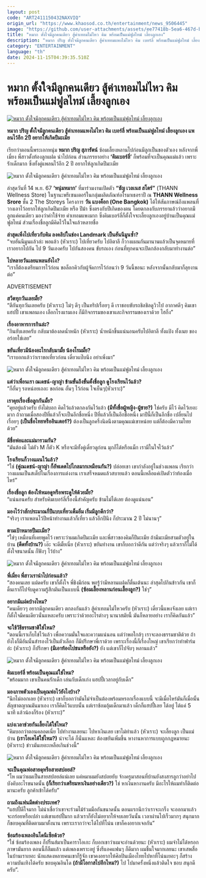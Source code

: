 ```yaml
---
layout: post
code: "ART2411150432NAXVIQ"
origin_url: "https://www.khaosod.co.th/entertainment/news_9506445"
image: "https://github.com/user-attachments/assets/ee77418b-5ea6-467d-bb5b-2476907c7abe"
title: "หมาก ตั้งใจมีลูกคนเดียว สู้ค่าเทอมไม่ไหว คิม พร้อมเป็นแม่ฟูลไทม์ เลี้ยงลูกเอง"
description: "หมาก ปริญ ตั้งใจมีลูกคนเดียว สู้ค่าเทอมแพงไม่ไหว คิม เบอร์ลี่ พร้อมเป็นแม่ฟูลไทม์ เลี้ยงลูกเอง แพลนไว้อีก 2ปี อยากให้เกิดปีมะเมีย"
category: "ENTERTAINMENT"
language: "th"
date: 2024-11-15T04:39:35.510Z
---
```


# หมาก ตั้งใจมีลูกคนเดียว สู้ค่าเทอมไม่ไหว คิม พร้อมเป็นแม่ฟูลไทม์ เลี้ยงลูกเอง

[![หมาก ตั้งใจมีลูกคนเดียว สู้ค่าเทอมไม่ไหว คิม พร้อมเป็นแม่ฟูลไทม์ เลี้ยงลูกเอง](https://www.khaosod.co.th/wpapp/uploads/2024/11/mark_kim_151167-1.jpg "หมาก ตั้งใจมีลูกคนเดียว สู้ค่าเทอมไม่ไหว คิม พร้อมเป็นแม่ฟูลไทม์ เลี้ยงลูกเอง")](https://www.khaosod.co.th/wpapp/uploads/2024/11/mark_kim_151167-1.jpg)

**หมาก ปริญ ตั้งใจมีลูกคนเดียว สู้ค่าเทอมแพงไม่ไหว คิม เบอร์ลี่ พร้อมเป็นแม่ฟูลไทม์ เลี้ยงลูกเอง แพลนไว้อีก 2ปี อยากให้เกิดปีมะเมีย**

เรียกว่าตอนนี้พระเอกหนุ่ม **หมาก ปริญ สุภารัตน์** ซ้อมเลี้ยงหลานไปก่อนมีลูกเป็นของตัวเอง หลังจากพี่เมี่ยง พี่สาวตั้งท้องลูกแฝด นำไปก่อน ส่วนภรรยาอย่าง **‘คิมเบอร์ลี่’** ก็พร้อมที่จะเป็นคุณแม่แล้ว เพราะรักเด็กมาก ซึ่งทั้งคู่แพลนไว้อีก 2 ปี อยากให้ลูกเกิดปีมะเมีย

![หมาก ตั้งใจมีลูกคนเดียว สู้ค่าเทอมไม่ไหว คิม พร้อมเป็นแม่ฟูลไทม์ เลี้ยงลูกเอง ](https://www.khaosod.co.th/wpapp/uploads/2024/11/mark_kim_151167-4.jpg)

ล่าสุดวันที่ 14 พ.ย. 67 **‘หนุ่มหมาก’** ที่มาร่วมงานเปิดตัว **“ธัญ เวลเนส สโตร์”** (THANN Wellness Store) ในฐานะพรีเซนเตอร์ในกลุ่มผลิตภัณฑ์อโรมาเธอราปี ณ **THANN Wellness Srore** ชั้น 2 The Storeys โครงการ **วัน แบงค็อก (One Bangkok)** ได้ให้สัมภาษณ์ถึงแพลนที่วางเอาไว้อยากให้ลูกเกิดปีมะเมีย หรือ ปีม้า ซึ่งตรงกับปีเกิดของตน โดยตกลงกับภรรยาแล้วว่าอยากมีลูกแค่คนเดียว มองว่าค่าใช้จ่าย ค่าเทอมแพงมาก ซึ่งคิมเบอร์ลี่ก็ตั้งใจจะเลี้ยงลูกเองอยู่บ้านเป็นคุณแม่ฟูลไทม์ ส่วนเรื่องชื่อลูกมีคิดไว้ในใจแล้วหลายชื่อ

**ล่าสุดเพิ่งไปเที่ยวกับคิม ลงคลิปในช่อง Landmark เป็นฮันนีมูนซ้ำ?**  
“จบฮันนีมูนแล้วล่ะ พอแล้ว (หัวเราะ) ไปเที่ยวครับ ไปอิตาลี ก็วางแผนกันมานานแล้วเป็นจุดหมายที่เราอยากไปกัน ไป 9 วันเองครับ ไปกันสองคน ขับรถเอง ก่อนที่ทุกคนจะเปิดกล้องกลับมาทำงานต่อ”

**ไปหลายวันเลยแพลนยังไง?**  
“เราก็ต้องเตรียมการไว้ก่อน ขอล็อกคิวกับผู้จัดการไว้ก่อนว่า 9 วันนี้ขอนะ หลังจากนั้นกลับมาก็ลุยงานต่อ”

ADVERTISEMENT

**สวีตทุกวันเลยมั้ย?**  
“ตีกันทุกวันเลยครับ (หัวเราะ) ไม่ๆ ดีๆ เป็นทริปเรื่อยๆ ดี เราชอบขับรถชิลชิลดูวิวไป อากาศดีๆ คิมเขาแฮปปี้ เขาแพลนเอง เลือกโรงแรมเอง ก็มีกิจกรรมของเขาและกิจกรรมของเราด้วย ไฮกิ้ง”

**เรื่องอาหารการกินล่ะ?**  
“กินยับเลยครับ กลับมาต้องลดน้ำหนัก (หัวเราะ) น้ำหนักขึ้นแน่นอนครับไปอิตาลี ทั้งแป้ง ทั้งเนย ของอร่อยใช่เลย”

**ขยันเที่ยวมีน้องอะไรกลับมามั้ย น้องโรมมั้ย?**  
“เราบอกแล้วว่าเราขอเที่ยวก่อน เดี๋ยวแป๊บนึง อย่าเพิ่งมา”

![หมาก ตั้งใจมีลูกคนเดียว สู้ค่าเทอมไม่ไหว คิม พร้อมเป็นแม่ฟูลไทม์ เลี้ยงลูกเอง ](https://www.khaosod.co.th/wpapp/uploads/2024/11/mark_kim_151167-6.jpg)

**แต่ว่าเพื่อนเรา ณเดชน์-ญาญ่า ข้ามขั้นถึงขั้นตั้งชื่อลูก ดูโรงเรียนไว้แล้ว?**  
“ก็อั้นๆ รอหน่อยเถอะ ขอก่อน อั้นๆ ไว้ก่อน ใจเย็นๆ(หัวเราะ)”

**เราคุยเรื่องชื่อลูกกันมั้ย?**  
“คุยอยู่แล้วครับ ยังไม่บอก คิดไว้แล้วตกลงกันไว้แล้ว **(มีทั้งชื่อผู้หญิง-ผู้ชาย?)** ใช่ครับ มีไว้ คิดไว้เยอะมาก ถ้าถามเมื่อสองปีที่แล้วก็จะเป็นอีกชื่อหนึ่ง ปีที่แล้วก็เป็นอีกชื่อหนึ่ง มาปีนี้ก็เป็นอีกชื่อ เปลี่ยนไปเรื่อยๆ **(เป็นชื่อไทยหรืออินเตอร์?)** ต้องเป็นลูกครึ่งนิดนึงตามคุณแม่เขาหน่อย แต่ก็ต้องมีความไทยด้วย”

**มีชื่อพ่อและแม่มารวมกัน?**  
“มันต้องมี ไม่ตัว M ก็ตัว K หรือจะมีทั้งคู่เดี๋ยวดูก่อน มุกก็ได้หรือแม็ก เรามีในใจไว้แล้ว”

**โรงเรียนก็วางแผนไว้แล้ว?**  
“ใช่ **(คู่ณเดชน์-ญาญ่า ก็อัพเดตไปไกลมากเหมือนกัน?)** ปล่อยเขา เขากำลังอยู่ในช่วงแพลน เรียกว่าวางแผนเป็นสเต็ปในเรื่องการแต่งงาน เราเสร็จหมดแล้วสบายแล้ว ตอนนี้เหลือแค่เปิดตัวว่าท้องเมื่อไหร่”

**เรื่องชื่อลูก ต้องให้หมอดูหรือพระดูให้ด้วยมั้ย?**  
“แน่นอนครับ สำหรับคิมเบอร์ลี่เรื่องนี้สำคัญครับ ข้ามไม่ได้เลย ต้องดูแน่นอน”

**มองไว้ว่าสักประมาณกี่ปีแบบเที่ยวเต็มอิ่ม เริ่มมีลูกดีกว่า?**  
“จริงๆ เราแพลนไว้ปีหน้าทำงานแล้วก็เที่ยว แล้วอีกปีนึง ก็ประมาณ 2 ปี ไม่นานๆ”

**ตามเป้าหมายปีมะเมีย?**  
“ใช่ๆ เหมือนที่เคยพูดไว้ เพราะว่าผมเกิดปีมะเมีย และพี่สาวของคิมก็ปีมะเมีย ถ้ามีมะเมียสามตัวอยู่ในบ้าน **(ดีดทั้งบ้าน?)** เอ๊ะ จะดีมั้ยเนี่ย (หัวเราะ) ขยันทำงาน เขาก็บอกว่าดีกัน แต่ว่าจริงๆ แล้วเราก็ไม่ได้ตั้งใจขนาดนั้น ก็ฟังๆ ไว้บ้าง”

![หมาก ตั้งใจมีลูกคนเดียว สู้ค่าเทอมไม่ไหว คิม พร้อมเป็นแม่ฟูลไทม์ เลี้ยงลูกเอง ](https://www.khaosod.co.th/wpapp/uploads/2024/11/mark_kim_151167-7.jpg)

**พี่เมี่ยง พี่สาวเรานำไปก่อนแล้ว?**  
“สองคนเลย แฝดครับ เขาก็ตั้งใจ พี่ชิงมีก่อน พอรู้ว่ามีหลานแฝดก็ตื่นเต้นนะ ล่าสุดไปกินข้าวกัน เขาก็ดิ้นเราก็ไปจับดูความรู้สึกมันเป็นแบบนี้ **(ซ้อมเลี้ยงหลานก่อนเลี้ยงลูก?)** ใช่ๆ”

**อยากมีแฝดบ้างไหม?**  
“คนเดียวๆ อยากมีลูกคนเดียว ตกลงกันแล้ว สู้ค่าเทอมไม่ไหวครับ (หัวเราะ) เดี๋ยวนี้แพงจังเลย แต่เราก็ตั้งใจมีคนเดียวนั่นแหละครับ เพราะว่าด้วยอะไรต่างๆ นานาสมัยนี้ มันก็หลายอย่าง เราก็คิดกันแล้ว”

**จะใช้วิธีธรรมชาติใช่ไหม?**  
“ตอนนี้เราเก็บไข่ไว้แล้ว เพื่อความมั่นใจและความแน่นอน แต่ว่าพอใกล้ๆ เราจะลองธรรมชาติด้วย ถ้ายังไงก็มีอันนั้นสำรองไว้เป็นตัวเลือก ก็มีปรึกษาพี่เราด้วย เพราะเรื่องนี้ก็เรื่องใหญ่ เขาเรียกว่าทำฟาร์มอ่ะ (หัวเราะ) ก็ปรึกษา **(มีเอาท้องไปชนหรือยัง?)** ยัง แต่เขาก็ไปจับๆ หลานแล้ว”

![หมาก ตั้งใจมีลูกคนเดียว สู้ค่าเทอมไม่ไหว คิม พร้อมเป็นแม่ฟูลไทม์ เลี้ยงลูกเอง ](https://www.khaosod.co.th/wpapp/uploads/2024/11/mark_kim_151167-8.jpg)

**คิมเบอร์ลี่ พร้อมเป็นคุณแม่ใช่ไหม?**  
“พร้อมมาก เขาเป็นคนรักเด็ก เล่นกับเด็กเก่ง แฮปปี้เวลาอยู่กับเด็ก”

**มองภาพตัวเองเป็นคุณพ่อไว้ยังไงบ้าง?**  
“นึกไม่ออกเลย (หัวเราะ) เขาก็บอกว่ามันไม่จำเป็นต้องพร้อมหรอกเรื่องแบบนี้ จะมีเมื่อไหร่มันก็เมื่อนั้น สัญชาตญาณมันมาเอง เราก็คิดไว้แบบนั้น แต่เราซ้อมอุ้มเด็กมาแล้ว เด็กก็แฮปปี้เลย ได้อยู่ ได้แค่ 5 นาที แล้วน้องก็ร้อง (หัวเราะ)”

**แบ่งเวลาช่วยกันเลี้ยงได้ใช่ไหม?**  
“คิมบอกว่าตอนคลอดเนี่ย ไปทำงานเลยนะ ไปหาเงินเลย เขาไม่ทำแล้ว (หัวเราะ) จะเลี้ยงลูก เป็นแม่บ้าน **(เราโอเคได้ใช่ไหม?)** น่าจะได้ ก็นั่นแหละ ต้องขยันเพิ่มขึ้น หางานหาการแบบถูกกฎหมายนะ (หัวเราะ) ข่าวมันเยอะเหลือเกินช่วงนี้”

![หมาก ตั้งใจมีลูกคนเดียว สู้ค่าเทอมไม่ไหว คิม พร้อมเป็นแม่ฟูลไทม์ เลี้ยงลูกเอง ](https://www.khaosod.co.th/wpapp/uploads/2024/11/mark_kim_151167-5.jpg)

**จะเป็นคุณพ่อสายดุหรือสายสปอยล์?**  
“โห ผมว่าผมเป็นสายสปอยล์แน่เลย แค่หมาผมยังสปอยยับ จ้างครูมาสอนที่บ้านยังสงสารลูกว่าอย่าไปบังคับอะไรขนาดนั้น **(ก็เรียกว่าเตรียมหาเงินอย่างเดียว?)** ใช่ หาเงินหางานครับ มีอะไรให้ผมทำก็ติดต่อมานะครับ ลูกค้าเข้าได้ครับ”

**ถามถึงแฟนมีตต่างประเทศ?**  
“แฮปปี้ดีใจมาก ไม่น่าเชื่อว่าเขาจะร่วมไม้ร่วมมือกันขนาดนั้น ตอนแรกนึกว่าเราจะเกร็ง จะออกมาแล้วจะกร่อยหรือเปล่า แต่เขาแฮปปี้มาก แล้วเราก็ยังไม่อยากให้จบเลยวันนั้น เวลาผ่านไปเร็วมากๆ สนุกมาก ก็ขอบคุณที่ติดตามมาตั้งนาน เพราะเรากว่าจะได้ไปที่โน่น เขาก็คงอยากเจอกัน”

**ซ้อมร้องเพลงอินโดนีเซียด้วย?**  
“ใช่ ซ้อมร้องเพลง ก็ปริ้นส์มาเป็นคาราโอเกะ ก็บอกเขาว่าผมจะอ่านด้วยนะ (หัวเราะ) ผมจำไม่ได้หรอก ภาษามันยาก ตอนนี้ก็ลืมแล้ว แต่เพลงเพราะอยู่ ซึ่งรีแอคแฟนๆ ก็ดีมาก ผมชื่นใจมากเลยนะ เขาเสพสื่อในบ้านเราเยอะ นักแสดงหลายคนเขาก็รู้จัก เขาคงอยากให้ศิลปินเมืองไทยไปหาที่โน่นเยอะๆ ก็สร้างความบันเทิงได้ครับ ขอบคุณอินโด **(ถ้ามีโอกาสไปอีกไหม?)** ไป ไปมาครั้งหนึ่งแล้วติดใจ ชอบ สนุกดีครับ”.